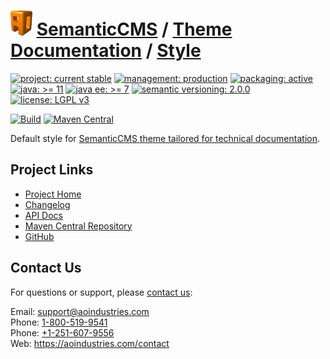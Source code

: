 # [<img src="ao-logo.png" alt="AO Logo" width="35" height="40">](https://github.com/aoindustries) [SemanticCMS](https://github.com/aoindustries/semanticcms) / [Theme Documentation](https://github.com/aoindustries/semanticcms-theme-documentation) / [Style](https://github.com/aoindustries/semanticcms-theme-documentation-style)

[![project: current stable](https://semanticcms.com/ao-badges/project-current-stable.svg)](https://aoindustries.com/life-cycle#project-current-stable)
[![management: production](https://semanticcms.com/ao-badges/management-production.svg)](https://aoindustries.com/life-cycle#management-production)
[![packaging: active](https://semanticcms.com/ao-badges/packaging-active.svg)](https://aoindustries.com/life-cycle#packaging-active)  
[![java: &gt;= 11](https://semanticcms.com/ao-badges/java-11.svg)](https://docs.oracle.com/en/java/javase/11/docs/api/)
[![java ee: &gt;= 7](https://semanticcms.com/ao-badges/javaee-7.svg)](https://docs.oracle.com/javaee/7/api/)
[![semantic versioning: 2.0.0](https://semanticcms.com/ao-badges/semver-2.0.0.svg)](http://semver.org/spec/v2.0.0.html)
[![license: LGPL v3](https://semanticcms.com/ao-badges/license-lgpl-3.0.svg)](https://www.gnu.org/licenses/lgpl-3.0)

[![Build](https://github.com/aoindustries/semanticcms-theme-documentation-style/workflows/Build/badge.svg?branch=master)](https://github.com/aoindustries/semanticcms-theme-documentation-style/actions?query=workflow%3ABuild)
[![Maven Central](https://maven-badges.herokuapp.com/maven-central/com.semanticcms/semanticcms-theme-documentation-style/badge.svg)](https://maven-badges.herokuapp.com/maven-central/com.semanticcms/semanticcms-theme-documentation-style)

Default style for [SemanticCMS theme tailored for technical documentation](https://github.com/aoindustries/semanticcms-theme-documentation).

## Project Links
* [Project Home](https://semanticcms.com/theme-documentation/style/)
* [Changelog](https://semanticcms.com/theme-documentation/style/changelog)
* [API Docs](https://semanticcms.com/theme-documentation/style/apidocs/)
* [Maven Central Repository](https://search.maven.org/artifact/com.semanticcms/semanticcms-theme-documentation-style)
* [GitHub](https://github.com/aoindustries/semanticcms-theme-documentation-style)

## Contact Us
For questions or support, please [contact us](https://aoindustries.com/contact):

Email: [support@aoindustries.com](mailto:support@aoindustries.com)  
Phone: [1-800-519-9541](tel:1-800-519-9541)  
Phone: [+1-251-607-9556](tel:+1-251-607-9556)  
Web: https://aoindustries.com/contact
